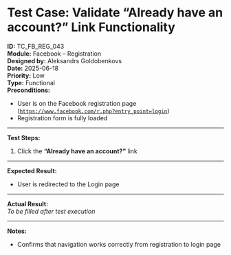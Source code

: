 # Test Case: Validate “Already have an account?” Link Functionality

**ID:** TC_FB_REG_043  
**Module:** Facebook – Registration  
**Designed by:** Aleksandrs Goldobenkovs  
**Date:** 2025-06-18  
**Priority:** Low  
**Type:** Functional  
**Preconditions:**  
- User is on the Facebook registration page ([`https://www.facebook.com/r.php?entry_point=login`](https://www.facebook.com/r.php?entry_point=login)) 
- Registration form is fully loaded

---

**Test Steps:**

1. Click the **“Already have an account?”** link

---

**Expected Result:**   
- User is redirected to the Login page

---

**Actual Result:**  
_To be filled after test execution_

---

**Notes:**
- Confirms that navigation works correctly from registration to login page


